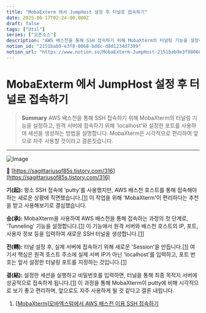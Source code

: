 ```yaml
---
title: "MobaExterm 에서 JumpHost 설정 후 터널로 접속하기"
date: 2025-06-17T02:24:00.000Z
draft: false
tags: ["Util"]
series: ["오픈소스"]
description: "AWS 배스천을 통해 SSH 접속하기 위해 MobaXterm의 터널링 기능을 설정하고, 원격 서버에 접속하기 위해 'localhost'와 설정한 포트를 사용하여 세션을 생성하는 방법을 설명합니다. MobaXterm은 시각적으로 편리하여 앞으로 자주 사용할 것이라고 결론짓습니다."
notion_id: "2151bab9-e3f8-8068-bddc-d8d1234d7399"
notion_url: "https://www.notion.so/MobaExterm-JumpHost-2151bab9e3f88068bddcd8d1234d7399"
---
```


# MobaExterm 에서 JumpHost 설정 후 터널로 접속하기

> **Summary**
> AWS 배스천을 통해 SSH 접속하기 위해 MobaXterm의 터널링 기능을 설정하고, 원격 서버에 접속하기 위해 'localhost'와 설정한 포트를 사용하여 세션을 생성하는 방법을 설명합니다. MobaXterm은 시각적으로 편리하여 앞으로 자주 사용할 것이라고 결론짓습니다.

---

![Image](https://prod-files-secure.s3.us-west-2.amazonaws.com/09ccd4d5-876c-4bba-bbdf-cc77a0a11257/ca47bfb8-d0a4-4168-9d89-78d624c0cc78/image.png?X-Amz-Algorithm=AWS4-HMAC-SHA256&X-Amz-Content-Sha256=UNSIGNED-PAYLOAD&X-Amz-Credential=ASIAZI2LB4663BGGTN6E%2F20250724%2Fus-west-2%2Fs3%2Faws4_request&X-Amz-Date=20250724T115221Z&X-Amz-Expires=3600&X-Amz-Security-Token=IQoJb3JpZ2luX2VjEAMaCXVzLXdlc3QtMiJHMEUCIBTbFisFzWSi1dTEg3NXgLNuASk8b90yZ3KUq2qgko0FAiEA7pIv07gLUZWsVa8IeI9V27D%2BPeHzxyADooacnCpL4%2B0q%2FwMILBAAGgw2Mzc0MjMxODM4MDUiDAGCGK%2F0cqrE%2BB3tHSrcA0pfbphau0CxAs6UIocL8rxcHK7zQvNab9hUv698Gpoz8SHemKUBSPr6TfEs6Yzy69H5wYjMjy2PSyiTrTXdDQE6k78oDNrTFkPvju6fmOWaAc%2FHdtRPy4zAPFmzZXYDzV86BNIXb4IUQA4YcEShFz%2FA%2FxAUWMmW%2FtkwYO1rFREh%2FzzuDvmyZWkFqC0WmEtDWf113OqHXoo8mbjSISqcJyQDn14cnvi5ImrKPKJ5GUolAoX1bPGY1AiCWlzjqVpEcYY12OQhrpWlEvkuNsvlwziGa%2BHTvAV18Q%2FWweiHQj%2FpIR4xLq2qOdfnTGuEsWLE41zWWncdNGvX9h4Cvvl040Ds0o3BLj0wKr8ErGmaV59NWAym8M%2Bd3QQyfpSDR%2FN8dKmgAG6muRn5yYAWyBKIj0gpqrA618XJsvzZoPs5s2qqQaHoAGiSsKORnGxIcBdmeCbZpkbqUk3KuHCS%2Fiz3omSSTOfz5Xxjauo95FTEYJuJZ9xXwHamb5UIHrIw5U7Bd2CH0O7uIO5Gie1TXqdsWvaqiqaXrLl7bzRLMXktLoCP1Xv5CK1lIfJ9P9GfvtW3b%2FWnV8GEMNTWmXnBo45cF6VuX6%2Bp%2BTZdkNqnAk56Ml%2F9XCSjOAi0ly0%2BgmQ3MO2biMQGOqUB4whP8qvIakfm7y9SBd2yW%2BhpqVQV7En9ceGDDuigWlsdSVGOHtQIx7yAAziaaQ5OB3015M8egweDmT%2BIaTNOOrofX9ash0Ch1W0omPPnlT9BhlhD%2B7JmQAomjqfTxPyGvkcjeI8rwkOndzYxblv6L5KViMKNrHgaAJv9kCLGMKePWchRGoKBJk2IIfLsgjaSS6dtgGajCDAqA5OrSkW8lgyY6FtL&X-Amz-Signature=22bfd7d128247399a72794240af48890f85ae5604754a9a3b954bd1948a00378&X-Amz-SignedHeaders=host&x-amz-checksum-mode=ENABLED&x-id=GetObject)

🔗 [https://sagittariusof85s.tistory.com/316](https://sagittariusof85s.tistory.com/316)

**기(起):** 평소 SSH 접속에 'putty'를 사용했지만, AWS 배스천 호스트를 통해 접속해야 하는 새로운 상황에 직면했습니다.[[1](https://www.google.com/url?sa=E&q=https%3A%2F%2Fsagittariusof85s.tistory.com%2F316)] 이 작업을 위해 'MobaXterm'이 편리하다는 추천을 받고 사용해보기로 결심했습니다.

**승(承):** MobaXterm을 사용하여 AWS 배스천을 통해 접속하는 과정의 첫 단계로, 'Tunneling' 기능을 설정합니다.[[1](https://www.google.com/url?sa=E&q=https%3A%2F%2Fsagittariusof85s.tistory.com%2F316)] 이 기능에서 원격 서버와 배스천 호스트의 IP, 포트, 사용자 정보 등을 입력하여 새로운 SSH 터널을 생성합니다.[[1](https://www.google.com/url?sa=E&q=https%3A%2F%2Fsagittariusof85s.tistory.com%2F316)]

**전(轉):** 터널 설정 후, 실제 서버에 접속하기 위해 새로운 'Session'을 만듭니다.[[1](https://www.google.com/url?sa=E&q=https%3A%2F%2Fsagittariusof85s.tistory.com%2F316)] 여기서 핵심은 원격 호스트 주소에 실제 서버 IP가 아닌 'localhost'를 입력하고, 포트 번호는 앞서 설정한 터널링 포트를 지정하는 것입니다.[[1](https://www.google.com/url?sa=E&q=https%3A%2F%2Fsagittariusof85s.tistory.com%2F316)]

**결(結):** 설정한 세션을 실행하고 비밀번호를 입력하면, 터널을 통해 최종 목적지 서버에 성공적으로 접속하게 됩니다.[[1](https://www.google.com/url?sa=E&q=https%3A%2F%2Fsagittariusof85s.tistory.com%2F316)] 이 과정을 통해 MobaXterm이 putty에 비해 시각적으로 보기 좋고 편리하며, 앞으로도 자주 사용하게 될 것 같다고 결론 내립니다.


1. [[MobaXterm]모바엑스텀에서 AWS 배스천 이용 SSH 접속하기](https://www.google.com/url?sa=E&q=https%3A%2F%2Fsagittariusof85s.tistory.com%2F316)
